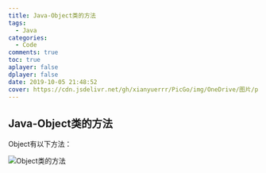 ```yaml
---
title: Java-Object类的方法
tags:
  - Java
categories:
  - Code
comments: true
toc: true
aplayer: false
dplayer: false
date: 2019-10-05 21:48:52
cover: https://cdn.jsdelivr.net/gh/xianyuerrr/PicGo/img/OneDrive/图片/pixiv/84926811_p0.jpg
---
```

## Java-Object类的方法



Object有以下方法：

![Object类的方法](https://raw.githubusercontent.com/xianyuerrr/PicGo/main/img/202110051049327.png)

